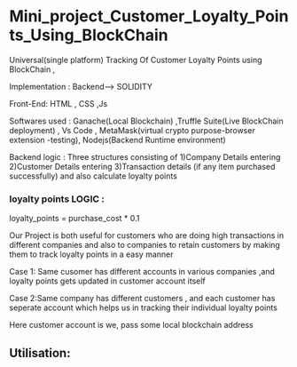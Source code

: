 # Mini_project_Customer_Loyalty_Points_Using_BlockChain

Universal(single platform) Tracking Of Customer Loyalty Points using BlockChain ,

Implementation : Backend--> SOLIDITY

Front-End: HTML , CSS ,Js

Softwares used : Ganache(Local Blockchain) ,Truffle Suite(Live BlockChain deployment) , Vs Code , MetaMask(virtual crypto purpose-browser extension -testing), Nodejs(Backend Runtime environment)

Backend logic : Three structures consisting of 
1)Company Details entering
2)Customer Details entering
3)Transaction details (if any item purchased successfully) and also calculate loyalty points

###   loyalty points LOGIC :
loyalty_points = purchase_cost * 0.1


Our Project is both useful for customers who are doing high transactions in different companies and also to companies to retain customers by making them to track loyalty points in a easy manner 

Case 1: Same cusomer has different accounts in various companies ,and loyalty points gets updated in customer account itself

Case 2:Same company has different customers , and each customer has seperate account which helps us in tracking their individual loyalty points

Here customer account is we, pass some local blockchain address

## Utilisation:
